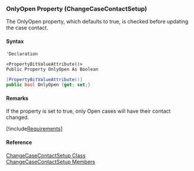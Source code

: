 ﻿### OnlyOpen Property (ChangeCaseContactSetup)

The OnlyOpen property, which defaults to true, is checked before updating the case contact.

#### Syntax

```vbnet
'Declaration

<PropertyBitValueAttribute()>
Public Property OnlyOpen As Boolean
```

```csharp
[PropertyBitValueAttribute()]
public bool OnlyOpen {get; set;}
```

#### Remarks

If the property is set to true, only Open cases will have their contact changed.

[!include[Requirements](../partials/requirements.md)]

#### Reference

[ChangeCaseContactSetup Class](FChoice.Toolkits.Clarify~FChoice.Toolkits.Clarify.Support.ChangeCaseContactSetup.md)  
[ChangeCaseContactSetup Members](FChoice.Toolkits.Clarify~FChoice.Toolkits.Clarify.Support.ChangeCaseContactSetup_members.md)